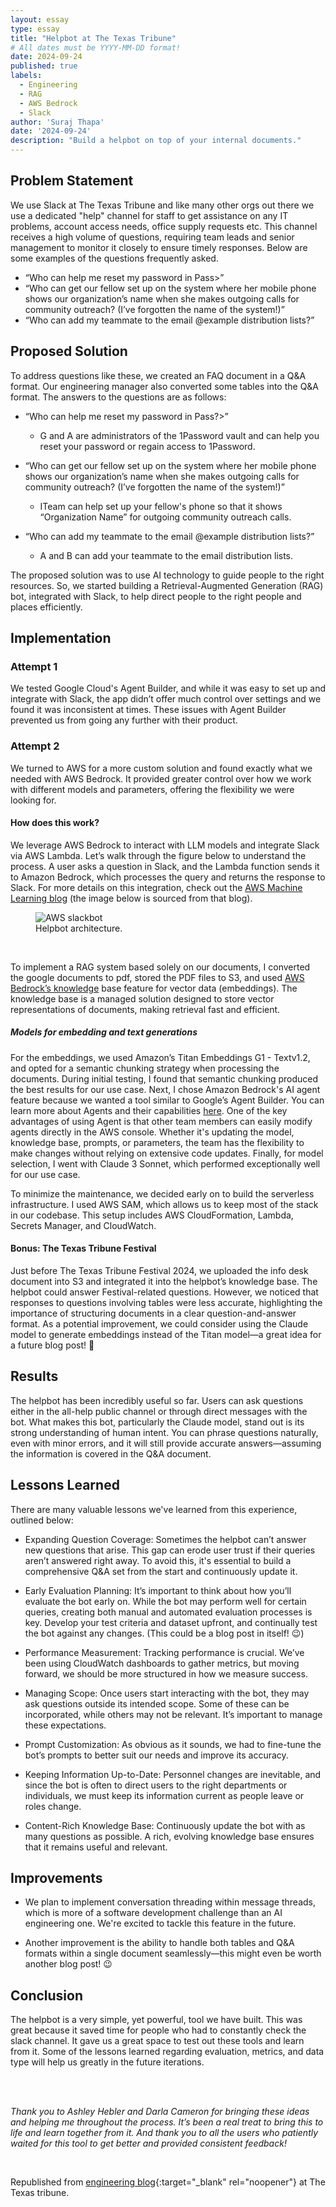 ```yaml
---
layout: essay
type: essay
title: "Helpbot at The Texas Tribune"
# All dates must be YYYY-MM-DD format!
date: 2024-09-24
published: true
labels:
  - Engineering
  - RAG
  - AWS Bedrock
  - Slack
author: 'Suraj Thapa'
date: '2024-09-24'
description: "Build a helpbot on top of your internal documents."
---
```



## Problem Statement
We use Slack at The Texas Tribune and like many other orgs out there we use a dedicated "help" channel for staff to get assistance on any IT problems, account access needs, office supply requests etc. This  channel receives a high volume of questions, requiring team leads and senior management to monitor it closely to ensure timely responses. Below are some examples of the questions frequently asked.


- “Who can help me reset my password in Pass>”
- “Who can get our fellow set up on the system where her mobile phone shows our organization’s name when she makes outgoing calls for community outreach? (I’ve forgotten the name of the system!)”
- “Who can add my teammate to the email @example distribution lists?”
 							

## Proposed Solution

To address questions like these, we created an FAQ document in a Q&A format. Our engineering manager also converted some tables into the Q&A format. The answers to the questions are as follows:

- “Who can help me reset my password in Pass?>”
    - G and A are administrators of the 1Password vault and can help you reset your password or regain access to 1Password.

- “Who can get our fellow set up on the system where her mobile phone shows our organization’s name when she makes outgoing calls for community outreach? (I’ve forgotten the name of the system!)”
    - ITeam can help set up your fellow's phone so that it shows “Organization Name” for outgoing community outreach calls.

- “Who can add my teammate to the email @example distribution lists?”
    - A and B can add your teammate to the email distribution lists.

The proposed solution was to use AI technology to guide people to the right resources. So, we started building a Retrieval-Augmented Generation (RAG) bot, integrated with Slack, to help direct people to the right people and places efficiently.


## Implementation

### Attempt 1 

We tested Google Cloud's Agent Builder, and while it was easy to set up and integrate with Slack, the app didn’t offer much control over settings and we found it was inconsistent at times. These issues with Agent Builder prevented us from going any further with their product.

### Attempt 2

We turned to AWS for a more custom solution and found exactly what we needed with AWS Bedrock. It provided greater control over how we work with different models and parameters, offering the flexibility we were looking for.

#### How does this work?
<aws-bedrock-integration>
  We leverage AWS Bedrock to interact with LLM models and integrate Slack via AWS Lambda. Let’s walk through the figure below to understand the process. A user asks a question in Slack, and the Lambda function sends it to Amazon Bedrock, which processes the query and returns the response to Slack. For more details on this integration, check out the <a href="https://aws.amazon.com/blogs/machine-learning/deploy-a-slack-gateway-for-amazon-bedrock/">AWS Machine Learning blog</a> (the image below is sourced from that blog).
</aws-bedrock-integration>

<br>
<figure>
  <img src="{{ '../img/helpbot/helpbot-architecture.png' | url }}" alt="AWS slackbot">
  <figcaption>Helpbot architecture.</figcaption>
</figure>
<br>


To implement a RAG system based solely on our documents, I converted the google documents to pdf, stored the PDF files to S3, and used [AWS Bedrock’s knowledge](https://docs.aws.amazon.com/bedrock/latest/userguide/knowledge-base-create.html) base feature for vector data (embeddings). The knowledge base is a managed solution designed to store vector representations of documents, making retrieval fast and efficient.

##### Models for embedding and text generations

For the embeddings, we used Amazon’s Titan Embeddings G1 - Textv1.2, and opted for a semantic chunking strategy when processing the documents. During initial testing, I found that semantic chunking produced the best results for our use case. Next, I chose Amazon Bedrock's AI agent feature because we wanted a tool similar to Google’s Agent Builder. You can learn more about Agents and their capabilities [here](https://aws.amazon.com/blogs/machine-learning/enabling-complex-generative-ai-applications-with-amazon-bedrock-agents/). One of the key advantages of using Agent is that other team members can easily modify agents directly in the AWS console. Whether it's updating the model, knowledge base, prompts, or parameters, the team has the flexibility to make changes without relying on extensive code updates. Finally, for model selection, I went with Claude 3 Sonnet, which performed exceptionally well for our use case. 

To minimize the maintenance, we decided early on to build the serverless infrastructure. I used AWS SAM, which allows us to keep most of the stack in our codebase. This setup includes AWS CloudFormation, Lambda, Secrets Manager, and CloudWatch.


#### Bonus: The Texas Tribune Festival


Just before The Texas Tribune Festival 2024, we uploaded the info desk document into S3 and integrated it into the helpbot’s knowledge base. The helpbot could answer Festival-related questions. However, we noticed that responses to questions involving tables were less accurate, highlighting the importance of structuring documents in a clear question-and-answer format. As a potential improvement, we could consider using the Claude model to generate embeddings instead of the Titan model—a great idea for a future blog post! 🤔


## Results

The helpbot has been incredibly useful so far. Users can ask questions either in the all-help public channel or through direct messages with the bot. What makes this bot, particularly the Claude model, stand out is its strong understanding of human intent. You can phrase questions naturally, even with minor errors, and it will still provide accurate answers—assuming the information is covered in the Q&A document. 


## Lessons Learned

There are many valuable lessons we've learned from this experience, outlined below:

- Expanding Question Coverage: Sometimes the helpbot can’t answer new questions that arise. This gap can erode user trust if their queries aren’t answered right away. To avoid this, it's essential to build a comprehensive Q&A set from the start and continuously update it.

- Early Evaluation Planning: It’s important to think about how you’ll evaluate the bot early on. While the bot may perform well for certain queries, creating both manual and automated evaluation processes is key. Develop your test criteria and dataset upfront, and continually test the bot against any changes. (This could be a blog post in itself! 😉)

- Performance Measurement: Tracking performance is crucial. We’ve been using CloudWatch dashboards to gather metrics, but moving forward, we should be more structured in how we measure success.

- Managing Scope: Once users start interacting with the bot, they may ask questions outside its intended scope. Some of these can be incorporated, while others may not be relevant. It’s important to manage these expectations.

- Prompt Customization: As obvious as it sounds, we had to fine-tune the bot’s prompts to better suit our needs and improve its accuracy.

- Keeping Information Up-to-Date: Personnel changes are inevitable, and since the bot is often to direct users to the right departments or individuals, we must keep its information current as people leave or roles change.

- Content-Rich Knowledge Base: Continuously update the bot with as many questions as possible. A rich, evolving knowledge base ensures that it remains useful and relevant.


## Improvements

- We plan to implement conversation threading within message threads, which is more of a software development challenge than an AI engineering one. We're excited to tackle this feature in the future.

- Another improvement is the ability to handle both tables and Q&A formats within a single document seamlessly—this might even be worth another blog post! 😉


## Conclusion

The helpbot is a very simple, yet powerful, tool we have built. This was great because it saved time for people who had to constantly check the slack channel. It gave us a great space to test out these tools and learn from it. Some of the lessons learned regarding evaluation, metrics, and data type will help us greatly in the future iterations. 


<br>
<br>

<i>Thank you to Ashley Hebler and Darla Cameron for bringing these ideas and helping me throughout the process. It’s been a real treat to bring this to life and learn together from it. And thank you to all the users who patiently waited for this tool to get better and provided consistent feedback!</i>

<br>

Republished from [engineering blog](https://texastribune.github.io/eng_posts/2024-09-24/){:target="_blank" rel="noopener"} at The Texas tribune.